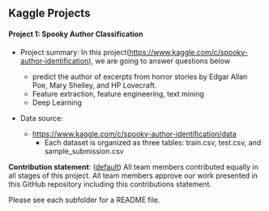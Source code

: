 ## Kaggle Projects
#### Project 1: Spooky Author Classification
    
+ Project summary: In this project(https://www.kaggle.com/c/spooky-author-identification), we are going to answer questions below  
    + predict the author of excerpts from horror stories by Edgar Allan Poe, Mary Shelley, and HP Lovecraft.
    + Feature extraction, feature engineering, text mining
    + Deep Learning 

+ Data source:  
    + https://www.kaggle.com/c/spooky-author-identification/data   
        + Each dataset is organized as three tables: train.csv, test.csv, and sample_submission.csv   
    
**Contribution statement**: ([default](doc/a_note_on_contributions.md)) All team members contributed equally in all stages of this project. All team members approve our work presented in this GitHub repository including this contributions statement. 

Please see each subfolder for a README file.

